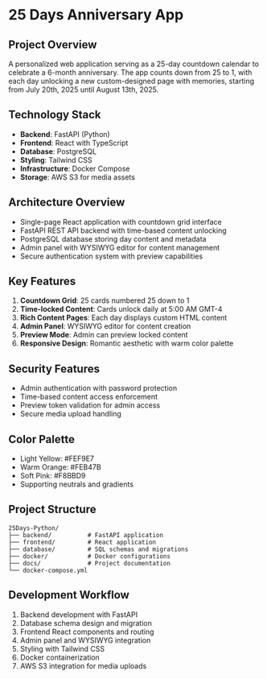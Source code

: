 # 25 Days Anniversary App

## Project Overview
A personalized web application serving as a 25-day countdown calendar to celebrate a 6-month anniversary. The app counts down from 25 to 1, with each day unlocking a new custom-designed page with memories, starting from July 20th, 2025 until August 13th, 2025.

## Technology Stack
- **Backend**: FastAPI (Python)
- **Frontend**: React with TypeScript
- **Database**: PostgreSQL
- **Styling**: Tailwind CSS
- **Infrastructure**: Docker Compose
- **Storage**: AWS S3 for media assets

## Architecture Overview
- Single-page React application with countdown grid interface
- FastAPI REST API backend with time-based content unlocking
- PostgreSQL database storing day content and metadata
- Admin panel with WYSIWYG editor for content management
- Secure authentication system with preview capabilities

## Key Features
1. **Countdown Grid**: 25 cards numbered 25 down to 1
2. **Time-locked Content**: Cards unlock daily at 5:00 AM GMT-4
3. **Rich Content Pages**: Each day displays custom HTML content
4. **Admin Panel**: WYSIWYG editor for content creation
5. **Preview Mode**: Admin can preview locked content
6. **Responsive Design**: Romantic aesthetic with warm color palette

## Security Features
- Admin authentication with password protection
- Time-based content access enforcement
- Preview token validation for admin access
- Secure media upload handling

## Color Palette
- Light Yellow: #FEF9E7
- Warm Orange: #FEB47B
- Soft Pink: #F8BBD9
- Supporting neutrals and gradients

## Project Structure
```
25Days-Python/
├── backend/          # FastAPI application
├── frontend/         # React application
├── database/         # SQL schemas and migrations
├── docker/           # Docker configurations
├── docs/             # Project documentation
└── docker-compose.yml
```

## Development Workflow
1. Backend development with FastAPI
2. Database schema design and migration
3. Frontend React components and routing
4. Admin panel and WYSIWYG integration
5. Styling with Tailwind CSS
6. Docker containerization
7. AWS S3 integration for media uploads 